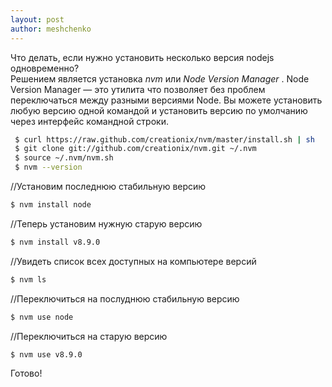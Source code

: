 ```yaml
---
layout: post
author: meshchenko
---
```

Что делать, если нужно установить несколько версия nodejs одновременно?  
Решением является установка *nvm* или *Node Version Manager* . 
Node Version Manager — это утилита что позволяет без проблем переключаться между разными версиями Node. Вы можете установить любую версию одной командой и установить версию по умолчанию через интерфейс командной строки.

```bash
 $ curl https://raw.github.com/creationix/nvm/master/install.sh | sh
 $ git clone git://github.com/creationix/nvm.git ~/.nvm
 $ source ~/.nvm/nvm.sh
 $ nvm --version
 ```
 //Установим последнюю стабильную версию
 ```bash
 $ nvm install node
 ```
 //Теперь установим нужную старую версию
 ```bash
 $ nvm install v8.9.0
 ```
 //Увидеть список всех доступных на компьютере версий
 ```bash
 $ nvm ls
  ```
 //Переключиться на послуднюю стабильную версию
 ```bash
 $ nvm use node
 ```
 //Переключиться на старую версию
 ```bash
 $ nvm use v8.9.0
 ```
 Готово!
